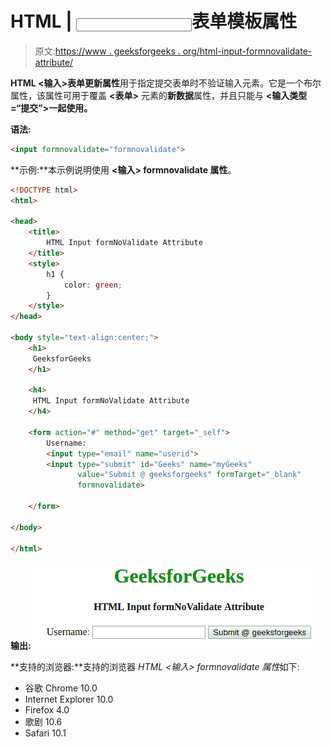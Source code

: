 # HTML | <input>表单模板属性

> 原文:[https://www . geeksforgeeks . org/html-input-formnovalidate-attribute/](https://www.geeksforgeeks.org/html-input-formnovalidate-attribute/)

**HTML <输入>表单更新属性**用于指定提交表单时不验证输入元素。它是一个布尔属性，该属性可用于覆盖 **<表单>** 元素的**新数据**属性，并且只能与 **<输入类型=“提交”>一起使用。**

**语法:**

```html
<input formnovalidate="formnovalidate">
```

**示例:**本示例说明使用 **<输入> formnovalidate 属性**。

```html
<!DOCTYPE html>
<html>

<head>
    <title>
        HTML Input formNoValidate Attribute
    </title>
    <style>
        h1 {
            color: green;
        }
    </style>
</head>

<body style="text-align:center;">
    <h1> 
     GeeksforGeeks 
    </h1>

    <h4> 
     HTML Input formNoValidate Attribute 
    </h4>

    <form action="#" method="get" target="_self">
        Username:
        <input type="email" name="userid">
        <input type="submit" id="Geeks" name="myGeeks"
               value="Submit @ geeksforgeeks" formTarget="_blank" 
               formnovalidate>

    </form>

</body>

</html>
```

**输出:**
![](img/598ae2d9254258c9c82ad027071821f3.png)

**支持的浏览器:**支持的浏览器 *HTML <输入> formnovalidate 属性*如下:

*   谷歌 Chrome 10.0
*   Internet Explorer 10.0
*   Firefox 4.0
*   歌剧 10.6
*   Safari 10.1